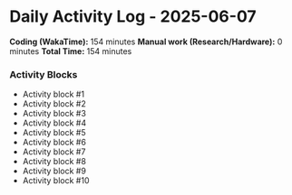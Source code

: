 # Daily Activity Log - 2025-06-07

**Coding (WakaTime):** 154 minutes
**Manual work (Research/Hardware):** 0 minutes
**Total Time:** 154 minutes

### Activity Blocks
- Activity block #1
- Activity block #2
- Activity block #3
- Activity block #4
- Activity block #5
- Activity block #6
- Activity block #7
- Activity block #8
- Activity block #9
- Activity block #10
